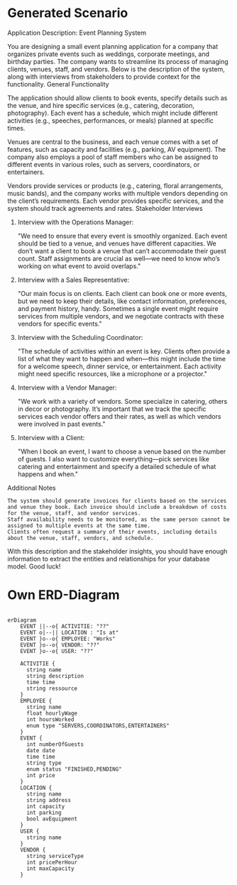 # Generated Scenario

Application Description: Event Planning System

You are designing a small event planning application for a company that organizes private events such as weddings, corporate meetings, and birthday parties. The company wants to streamline its process of managing clients, venues, staff, and vendors. Below is the description of the system, along with interviews from stakeholders to provide context for the functionality.
General Functionality

The application should allow clients to book events, specify details such as the venue, and hire specific services (e.g., catering, decoration, photography). Each event has a schedule, which might include different activities (e.g., speeches, performances, or meals) planned at specific times.

Venues are central to the business, and each venue comes with a set of features, such as capacity and facilities (e.g., parking, AV equipment). The company also employs a pool of staff members who can be assigned to different events in various roles, such as servers, coordinators, or entertainers.

Vendors provide services or products (e.g., catering, floral arrangements, music bands), and the company works with multiple vendors depending on the client’s requirements. Each vendor provides specific services, and the system should track agreements and rates.
Stakeholder Interviews

1. Interview with the Operations Manager:

   "We need to ensure that every event is smoothly organized. Each event should be tied to a venue, and venues have different capacities. We don’t want a client to book a venue that can’t accommodate their guest count. Staff assignments are crucial as well—we need to know who’s working on what event to avoid overlaps."

2. Interview with a Sales Representative:

   "Our main focus is on clients. Each client can book one or more events, but we need to keep their details, like contact information, preferences, and payment history, handy. Sometimes a single event might require services from multiple vendors, and we negotiate contracts with these vendors for specific events."

3. Interview with the Scheduling Coordinator:

   "The schedule of activities within an event is key. Clients often provide a list of what they want to happen and when—this might include the time for a welcome speech, dinner service, or entertainment. Each activity might need specific resources, like a microphone or a projector."

4. Interview with a Vendor Manager:

   "We work with a variety of vendors. Some specialize in catering, others in decor or photography. It’s important that we track the specific services each vendor offers and their rates, as well as which vendors were involved in past events."

5. Interview with a Client:

   "When I book an event, I want to choose a venue based on the number of guests. I also want to customize everything—pick services like catering and entertainment and specify a detailed schedule of what happens and when."

Additional Notes

    The system should generate invoices for clients based on the services and venue they book. Each invoice should include a breakdown of costs for the venue, staff, and vendor services.
    Staff availability needs to be monitored, as the same person cannot be assigned to multiple events at the same time.
    Clients often request a summary of their events, including details about the venue, staff, vendors, and schedule.

With this description and the stakeholder insights, you should have enough information to extract the entities and relationships for your database model. Good luck!

# Own ERD-Diagram

```mermaid

erDiagram
    EVENT ||--o{ ACTIVITIE: "??"
    EVENT o|--|| LOCATION : "Is at"
    EVENT }o--o{ EMPLOYEE: "Works"
    EVENT }o--o{ VENDOR: "??"
    EVENT }o--o{ USER: "??"

    ACTIVITIE {
      string name
      string description
      time time
      string ressource
    }
    EMPLOYEE {
      string name
      float hourlyWage
      int hoursWorked
      enum type "SERVERS,COORDINATORS,ENTERTAINERS"
    }
    EVENT {
      int numberOfGuests
      date date
      time time
      string type
      enum status "FINISHED,PENDING"
      int price
    }
    LOCATION {
      string name
      string address
      int capacity
      int parking
      bool avEquipment
    }
    USER {
      string name
    }
    VENDOR {
      string serviceType
      int pricePerHour
      int maxCapacity
    }
```
